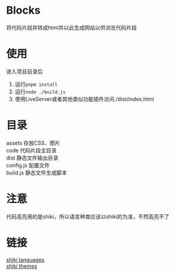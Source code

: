 # Blocks
将代码片段并转成html并以此生成网站以供浏览代码片段
# 使用
进入项目目录后
1. 运行`pnpm install`
2. 运行`node ./build.js`
3. 使用LiveServer或者其他类似功能插件访问./dist/index.html
# 目录
assets 存放CSS、图片  
code 代码片段主目录  
dist 静态文件输出目录  
config.js  配置文件  
build.js  静态文件生成脚本

# 注意
代码高亮用的是shiki，所以语言种类应该以shiki的为准，不然高亮不了

# 链接
[shiki languages](https://github.com/shikijs/shiki/blob/main/docs/languages.md)  
[shiki themes](https://github.com/shikijs/shiki/blob/main/docs/themes.md)